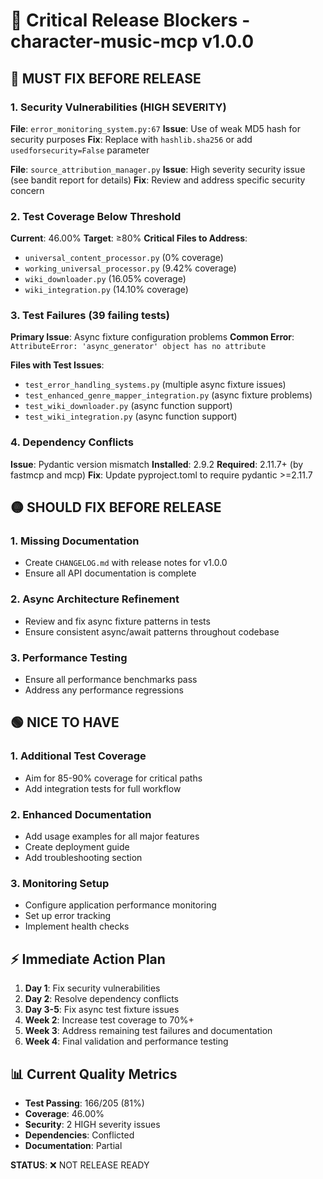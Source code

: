 
# 🚨 Critical Release Blockers - character-music-mcp v1.0.0

## 🔴 MUST FIX BEFORE RELEASE

### 1. Security Vulnerabilities (HIGH SEVERITY)
**File**: `error_monitoring_system.py:67`
**Issue**: Use of weak MD5 hash for security purposes
**Fix**: Replace with `hashlib.sha256` or add `usedforsecurity=False` parameter

**File**: `source_attribution_manager.py` 
**Issue**: High severity security issue (see bandit report for details)
**Fix**: Review and address specific security concern

### 2. Test Coverage Below Threshold
**Current**: 46.00% 
**Target**: ≥80%
**Critical Files to Address**:
- `universal_content_processor.py` (0% coverage)
- `working_universal_processor.py` (9.42% coverage) 
- `wiki_downloader.py` (16.05% coverage)
- `wiki_integration.py` (14.10% coverage)

### 3. Test Failures (39 failing tests)
**Primary Issue**: Async fixture configuration problems
**Common Error**: `AttributeError: 'async_generator' object has no attribute`

**Files with Test Issues**:
- `test_error_handling_systems.py` (multiple async fixture issues)
- `test_enhanced_genre_mapper_integration.py` (async fixture problems)
- `test_wiki_downloader.py` (async function support)
- `test_wiki_integration.py` (async function support)

### 4. Dependency Conflicts
**Issue**: Pydantic version mismatch
**Installed**: 2.9.2
**Required**: 2.11.7+ (by fastmcp and mcp)
**Fix**: Update pyproject.toml to require pydantic >=2.11.7

## 🟡 SHOULD FIX BEFORE RELEASE

### 1. Missing Documentation
- Create `CHANGELOG.md` with release notes for v1.0.0
- Ensure all API documentation is complete

### 2. Async Architecture Refinement
- Review and fix async fixture patterns in tests
- Ensure consistent async/await patterns throughout codebase

### 3. Performance Testing
- Ensure all performance benchmarks pass
- Address any performance regressions

## 🟢 NICE TO HAVE

### 1. Additional Test Coverage
- Aim for 85-90% coverage for critical paths
- Add integration tests for full workflow

### 2. Enhanced Documentation
- Add usage examples for all major features
- Create deployment guide
- Add troubleshooting section

### 3. Monitoring Setup
- Configure application performance monitoring
- Set up error tracking
- Implement health checks

## ⚡ Immediate Action Plan

1. **Day 1**: Fix security vulnerabilities
2. **Day 2**: Resolve dependency conflicts
3. **Day 3-5**: Fix async test fixture issues
4. **Week 2**: Increase test coverage to 70%+
5. **Week 3**: Address remaining test failures and documentation
6. **Week 4**: Final validation and performance testing

## 📊 Current Quality Metrics
- **Test Passing**: 166/205 (81%)
- **Coverage**: 46.00%
- **Security**: 2 HIGH severity issues
- **Dependencies**: Conflicted
- **Documentation**: Partial

**STATUS**: ❌ NOT RELEASE READY

